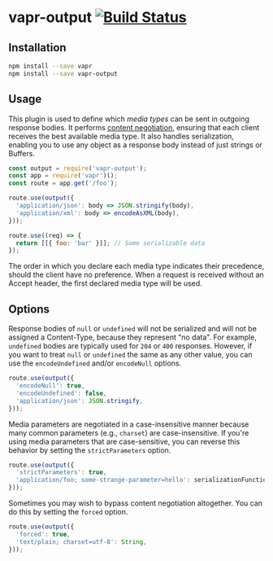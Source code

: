# vapr-output [![Build Status](https://travis-ci.org/JoshuaWise/vapr-output.svg?branch=master)](https://travis-ci.org/JoshuaWise/vapr-output)

## Installation

```bash
npm install --save vapr
npm install --save vapr-output
```

## Usage

This plugin is used to define which *media types* can be sent in outgoing response bodies. It performs [content negotiation](https://tools.ietf.org/html/rfc7231#section-3.4), ensuring that each client receives the best available media type. It also handles serialization, enabling you to use any object as a response body instead of just strings or Buffers.

```js
const output = require('vapr-output');
const app = require('vapr')();
const route = app.get('/foo');

route.use(output({
  'application/json': body => JSON.stringify(body),
  'application/xml': body => encodeAsXML(body),
}));

route.use((req) => {
  return [[{ foo: 'bar' }]]; // Some serializable data
});
```

The order in which you declare each media type indicates their precedence, should the client have no preference. When a request is received without an Accept header, the first declared media type will be used.

## Options

Response bodies of `null` or `undefined` will not be serialized and will not be assigned a Content-Type, because they represent "no data". For example, `undefined` bodies are typically used for `204` or `400` responses. However, if you want to treat `null` or `undefined` the same as any other value, you can use the `encodeUndefined` and/or `encodeNull` options.

```js
route.use(output({
  'encodeNull': true,
  'encodeUndefined': false,
  'application/json': JSON.stringify,
}));
```

Media parameters are negotiated in a case-insensitive manner because many common parameters (e.g., `charset`) are case-insensitive. If you're using media parameters that are case-sensitive, you can reverse this behavior by setting the `strictParameters` option.

```js
route.use(output({
  'strictParameters': true,
  'application/foo; some-strange-parameter=hello': serializationFunction,
}));
```

Sometimes you may wish to bypass content negotiation altogether. You can do this by setting the `forced` option.

```js
route.use(output({
  'forced': true,
  'text/plain; charset=utf-8': String,
}));
```
